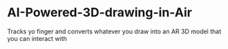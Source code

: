 # AI-Powered-3D-drawing-in-Air
Tracks yo finger and converts whatever you draw into an AR 3D model that you can interact with 
